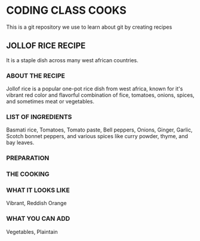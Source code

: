 # CODING CLASS COOKS

This is a git repository we use to learn about git by creating recipes

## JOLLOF RICE RECIPE
It is a staple dish across many west african countries.
### ABOUT THE RECIPE
Jollof rice is a popular one-pot rice dish from west africa, known for it's vibrant red color and flavorful combination of fice, tomatoes, onions, spices, and sometimes meat or vegetables.
### LIST OF INGREDIENTS
Basmati rice, Tomatoes, Tomato paste, Bell peppers, Onions, Ginger, Garlic, Scotch bonnet peppers, and various spices like curry powder, thyme, and bay leaves.
### PREPARATION

### THE COOKING

### WHAT IT LOOKS LIKE
Vibrant, Reddish Orange
### WHAT YOU CAN ADD
Vegetables, Plaintain